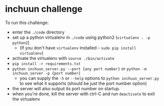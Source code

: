 # inchuun challenge

To run this challenge:
- enter the `./code` directory
- set up a python virtualenv in `./code` using python2 (`virtualenv . -p python2`)
  - (If you don't have `virtualenv` installed - `sudo pip install virtualenv`)
- activate the virtualenv with `source ./bin/activate`
- `pip install -r requirements.txt`
- `python inchuun_server.py --port {any port number}` or `python -m inchuun_server -p {port number}`
  - you can supply the `-h` or `--help` options to `python inchuun_server.py` to
	see what it supports (should be just the port number option)
- the server will also output its port number on startup.
- when you're done, kill the server with ctrl-C and run `deactivate` to exit the virtualenv
